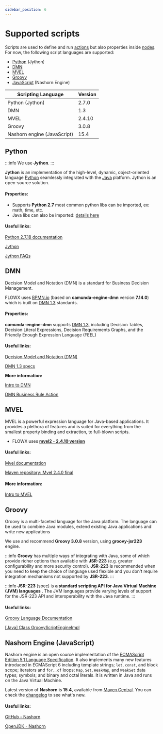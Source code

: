 ```yaml
---
sidebar_position: 6
---
```


# Supported scripts

Scripts are used to define and run [actions](actions.md) but also properties inside [nodes](./node/node.md). For now, the following script languages are supported:

* [Python](#python) (Jython)
* [DMN](supported-scripts.md#dmn)
* [MVEL](supported-scripts.md#mvel)
* [Groovy](supported-scripts.md#groovy)
* [JavaScript](supported-scripts.md#nashorn-engine-javascript) (Nashorn Engine)

| Scripting Language          | Version |
| --------------------------- | ------- |
| Python (Jython)             | 2.7.0   |
| DMN                         | 1.3     |
| MVEL                        | 2.4.10  |
| Groovy                      | 3.0.8   |
| Nashorn engine (JavaScript) | 15.4    |   

## Python

:::info
We use **Jython**.
:::

**Jython** is an implementation of the high-level, dynamic, object-oriented language [Python](http://www.python.org/) seamlessly integrated with the [Java](http://www.javasoft.com/) platform. Jython is an open-source solution.

#### Properties:

* Supports **Python 2.7** most common python libs can be imported, ex: math, time, etc.
* Java libs can also be imported: [details here ](https://www.tutorialspoint.com/jython/jython\_importing\_java\_libraries.htm)

#### Useful links:

[Python 2.7.18 documentation](https://docs.python.org/2.7/)

[Jython](https://www.jython.org/)

[Jython FAQs](https://wiki.python.org/jython/JythonFaq)

## DMN

Decision Model and Notation (DMN) is a standard for Business Decision Management.

FLOWX uses [BPMN.io](https://bpmn.io/) (based on **camunda-engine-dmn** version **7.14.0**) which is built on [DMN 1.3](https://www.omg.org/spec/DMN/1.3/PDF) standards.

#### Properties:

**camunda-engine-dmn** supports [DMN 1.3](https://www.omg.org/spec/DMN/1.3/PDF), including Decision Tables, Decision Literal Expressions, Decision Requirements Graphs, and the Friendly Enough Expression Language (FEEL)

#### Useful links:

[Decision Model and Notation (DMN)](https://www.omg.org/dmn/)

[DMN 1.3 specs](https://www.omg.org/spec/DMN/1.3/PDF)

**More information:**

[Intro to DMN](../platform-overview/frameworks-and-standards/business-process-industry-standards/intro-to-dmn.md)

[DMN Business Rule Action](./node/task-node/business-rule-action/dmn-business-rule-action.md)

## MVEL

MVEL is a powerful expression language for Java-based applications. It provides a plethora of features and is suited for everything from the smallest property binding and extraction, to full-blown scripts.

* FLOWX uses [**mvel2 - 2.4.10 version**](https://mvnrepository.com/artifact/org.mvel/mvel2/2.4.10.Final)

#### Useful links:

[Mvel documentation](http://mvel.documentnode.com/)

[Maven repository: Mvel 2.4.0 final](https://mvnrepository.com/artifact/org.mvel/mvel2/2.4.0.)

#### More information:

[Intro to MVEL](../platform-overview/frameworks-and-standards/business-process-industry-standards/intro-to-mvel.md)

## Groovy

Groovy is a multi-faceted language for the Java platform. The language can be used to combine Java modules, extend existing Java applications and write new applications

We use and recommend **Groovy 3.0.8** version, using **groovy-jsr223** engine.

:::info
**Groovy** has multiple ways of integrating with Java, some of which provide richer options than available with **JSR-223** (e.g. greater configurability and more security control). **JSR-223** is recommended when you need to keep the choice of language used flexible and you don't require integration mechanisms not supported by **JSR-223**.
:::

:::info
**JSR-223** (spec) is **a standard scripting API for Java Virtual Machine (JVM) languages** . The JVM languages provide varying levels of support for the JSR-223 API and interoperability with the Java runtime.
:::

#### Useful links:

[Groovy Language Documentation](http://docs.groovy-lang.org/docs/groovy-3.0.8/html/documentation/)

[[Java] Class GroovyScriptEngineImpl](https://docs.groovy-lang.org/latest/html/gapi/org/codehaus/groovy/jsr223/GroovyScriptEngineImpl.html)

## Nashorn Engine (JavaScript)

Nashorn engine is an open source implementation of the [ECMAScript Edition 5.1 Language Specification](https://es5.github.io/). It also implements many new features introduced in ECMAScript 6 including template strings; `let`, `const`, and block scope; iterators and `for..of` loops; `Map`, `Set`, `WeakMap`, and `WeakSet` data types; symbols; and binary and octal literals. It is written in Java and runs on the Java Virtual Machine.

Latest version of **Nashorn** is **15.4**, available from [Maven Central](https://search.maven.org/artifact/org.openjdk.nashorn/nashorn-core/15.4/jar). You can check the [changelog](https://github.com/openjdk/nashorn/blob/main/CHANGELOG.md) to see what's new.

#### Useful links:

[GitHub - Nashorn](https://github.com/openjdk/nashorn)

[OpenJDK - Nashorn](https://openjdk.org/projects/nashorn/)
